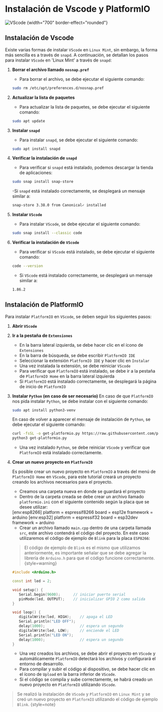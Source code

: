 # Instalación de Vscode y PlatformIO

![VScode](vscode.png) {width="700" border-effect="rounded"}

## Instalación de Vscode

Existe varias formas de instalar `VScode` en `Linux Mint`, sin embargo, la forma más sencilla es a través de `snapd`. A continuación, se detallan los pasos para instalar `VScode` en 'Linux Mint' a través de `snapd`:

1. **Borrar el archivo llamado `nosnap.pref`**

    - Para borrar el archivo, se debe ejecutar el siguiente comando:

    ```bash
    sudo rm /etc/apt/preferences.d/nosnap.pref
    ```

2. **Actualizar la lista de paquetes**

    - Para actualizar la lista de paquetes, se debe ejecutar el siguiente comando:

    ```bash
    sudo apt update
    ```

3. **Instalar `snapd`**

    - Para instalar `snapd`, se debe ejecutar el siguiente comando:

    ```bash
    sudo apt install snapd
    ```

4. **Verificar la instalación de `snapd`**

    - Para verificar si `snapd` está instalado, podemos descargar la tienda de aplicaciones:

    ```bash
    sudo snap install snap-store
    ```

    -Si `snapd` está instalado correctamente, se desplegará un mensaje similar a:

    ```bash
    snap-store 3.38.0 from Canonical✓ installed
    ```

5. **Instalar `VScode`**

    - Para instalar `VScode`, se debe ejecutar el siguiente comando:

    ```bash
    sudo snap install --classic code
    ```

6. **Verificar la instalación de `VScode`**

    - Para verificar si `VScode` está instalado, se debe ejecutar el siguiente comando:

    ```bash
    code --version
    ```

    - Si `VScode` está instalado correctamente, se desplegará un mensaje similar a:

    ```bash
    1.86.2
    ```

## Instalación de PlatformIO

Para instalar `PlatformIO` en `VScode`, se deben seguir los siguientes pasos:

1. **Abrir `VScode`**

2. **Ir a la pestaña de `Extensiones`**
    - En la barra lateral izquierda, se debe hacer clic en el ícono de `Extensiones`
    - En la barra de búsqueda, se debe escribir `PlatformIO IDE`
    - Seleccionar la extensión `PlatformIO IDE` y hacer clic en `Instalar`
    - Una vez instalada la extensión, se debe reiniciar `VScode`
    - Para verificar que `PlatformIO` está instalado, se debe ir a la pestaña de `PlatformIO Home` en la barra lateral izquierda
    - Si `PlatformIO` está instalado correctamente, se desplegará la página de inicio de `PlatformIO`

3. **Instalar `Python` (en caso de ser necesario)**
    En caso de que `PlatformIO` nos pida instalar `Python`, se debe instalar con el siguiente comando:

    ```bash
    sudo apt install python3-venv
    ```
     En caso de volver a aparecer el mensaje de instalación de `Python`, se debe ejecutar el siguiente comando:

    ```bash
    curl -fsSL -o get-platformio.py https://raw.githubusercontent.com/platformio/platformio-core-installer/master/get-platformio.py
    python3 get-platformio.py
    ```

    - Una vez instalado `Python`, se debe reiniciar `VScode` y verificar que `PlatformIO` está instalado correctamente.

4. **Crear un nuevo proyecto en `PlatformIO`**

    Es posible crear un nuevo proyecto en `PlatformIO` a través del menú de `PlatformIO Home` en `VScode`, para este tutorial creará un proyecto creando los archivos necesarios para el proyecto.

    - Creamos una carpeta nueva en donde se guardará el proyecto
    - Dentro de la carpeta creada se debe crear un archivo llamado `platformio.ini` con el siguiente contenido según la placa que se desee utilizar:

    <tabs>
        <tab title="ESP8266">
            <code-block lang="text">
            [env:esp8266]
            platform = espressif8266
            board = esp12e
            framework = arduino
            </code-block>
        </tab>
        <tab title="ESP32">
            <code-block lang="text">
            [env:esp32]
            platform = espressif32
            board = esp32dev
            framework = arduino
            </code-block>
        </tab>
    </tabs>

    - Crear un archivo llamado `main.cpp` dentro de una carpeta llamada `src`, este archivo contendrá el código del proyecto. En este caso utilizaremos el código de ejemplo de `Blink` para la placa `ESP8266`:
        
    >El código de ejemplo de `Blink` es el mismo que utilizamos anteriormente, es importante señalar que se debe agregar la librería de `Arduino.h` para que el código funcione correctamente.
    > {style=warning}
    
    ```c++
    #include <Arduino.h>

    const int led = 2;
    
    void setup() {
       Serial.begin(9600);		// iniciar puerto serial
       pinMode(led, OUTPUT);	// inicializar GPIO 2 como salida
    }
    
    void loop() {
       digitalWrite(led, HIGH);	   // apaga el LED
       Serial.println("LED OFF");
       delay(1000);				   // espera un segundo
       digitalWrite(led, LOW);	   // enciende el LED
       Serial.println("LED ON");
       delay(1000);				   // espera un segundo
    }
    ```

    - Una vez creados los archivos, se debe abrir el proyecto en `VScode` y automáticamente `PlatformIO` detectará los archivos y configurará el entorno de desarrollo.
    - Para compilar y subir el código al dispositivo, se debe hacer clic en el ícono de `Upload` en la barra inferior de `VScode`.
    - Si el código se compila y sube correctamente, se habrá creado un nuevo proyecto en `PlatformIO` utilizando `VScode`.

> Se realizó la instalación de `VScode` y `PlatformIO` en `Linux Mint` y se creó un nuevo proyecto en `PlatformIO` utilizando el código de ejemplo `Blink`.
> {style=note}
